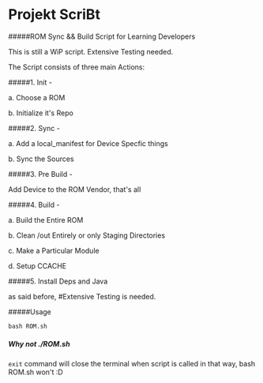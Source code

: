 # Projekt ScriBt

#####ROM Sync && Build Script for Learning Developers
 
This is still a WiP script. Extensive Testing needed.

The Script consists of three main Actions:

#####1. Init -
 
  a. Choose a ROM

  b. Initialize it's Repo

#####2. Sync - 
  
  a. Add a local_manifest for Device Specfic things

  b. Sync the Sources

#####3. Pre Build - 

  Add Device to the ROM Vendor, that's all

#####4. Build -
  
  a. Build the Entire ROM
  
  b. Clean /out Entirely or only Staging Directories
  
  c. Make a Particular Module

  d. Setup CCACHE
  
#####5. Install Deps and Java

as said before, 
#Extensive Testing is needed.


#####Usage
```
bash ROM.sh
```

##### Why not ./ROM.sh
```exit``` command will close the terminal when script is called in that 
way, bash ROM.sh won't :D
